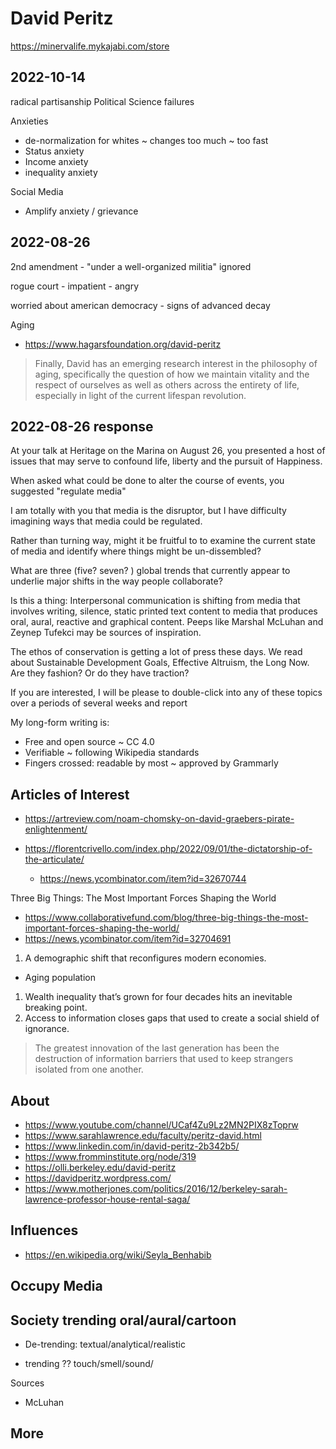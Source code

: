 # David Peritz

https://minervalife.mykajabi.com/store


## 2022-10-14

radical partisanship
Political Science failures

Anxieties

* de-normalization for whites ~ changes too much ~ too fast
* Status anxiety
* Income anxiety
* inequality anxiety

Social Media

* Amplify anxiety / grievance


## 2022-08-26

2nd amendment - "under a well-organized militia" ignored

rogue court - impatient - angry

worried about american democracy - signs of advanced decay

Aging

* https://www.hagarsfoundation.org/david-peritz
> Finally, David has an emerging research interest in the philosophy of aging, specifically the question of how we maintain vitality and the respect of ourselves as well as others across the entirety of life, especially in light of the current lifespan revolution.

## 2022-08-26 response

At your talk at Heritage on the Marina on August 26, you presented a host of issues that may serve to confound life, liberty and the pursuit of Happiness.

When asked what could be done to alter the course of events, you suggested "regulate media"

I am totally with you that media is the disruptor, but I have difficulty imagining ways that media could be regulated.

Rather than turning way, might it be fruitful to to examine the current state of media and identify where things might be un-dissembled?

What are three (five? seven? ) global trends that currently appear to underlie major shifts in the way people collaborate?

Is this a thing: Interpersonal communication is shifting from media that involves writing, silence, static printed text content to media that produces oral, aural, reactive and graphical content. Peeps like Marshal McLuhan and Zeynep Tufekci may be sources of inspiration.

The ethos of conservation is getting a lot of press these days. We read about Sustainable Development Goals, Effective Altruism, the Long Now. Are they fashion? Or do they have traction?

If you are interested, I will be please to double-click into any of these topics over a periods of several weeks and report

My long-form writing is:

* Free and open source ~ CC 4.0
* Verifiable ~ following Wikipedia standards
* Fingers crossed: readable by most ~ approved by Grammarly



## Articles of Interest

* https://artreview.com/noam-chomsky-on-david-graebers-pirate-enlightenment/

* https://florentcrivello.com/index.php/2022/09/01/the-dictatorship-of-the-articulate/
  * https://news.ycombinator.com/item?id=32670744

Three Big Things: The Most Important Forces Shaping the World
* https://www.collaborativefund.com/blog/three-big-things-the-most-important-forces-shaping-the-world/
* https://news.ycombinator.com/item?id=32704691

1. A demographic shift that reconfigures modern economies.
* Aging population
1. Wealth inequality that’s grown for four decades hits an inevitable breaking point.
1. Access to information closes gaps that used to create a social shield of ignorance.
>The greatest innovation of the last generation has been the destruction of information barriers that used to keep strangers isolated from one another.


## About

* https://www.youtube.com/channel/UCaf4Zu9Lz2MN2PIX8zToprw
* https://www.sarahlawrence.edu/faculty/peritz-david.html
* https://www.linkedin.com/in/david-peritz-2b342b5/
* https://www.fromminstitute.org/node/319
* https://olli.berkeley.edu/david-peritz
* https://davidperitz.wordpress.com/
* https://www.motherjones.com/politics/2016/12/berkeley-sarah-lawrence-professor-house-rental-saga/

## Influences

* https://en.wikipedia.org/wiki/Seyla_Benhabib

## Occupy Media

## Society trending oral/aural/cartoon

* De-trending: textual/analytical/realistic

* trending ?? touch/smell/sound/

Sources

* McLuhan

## More

